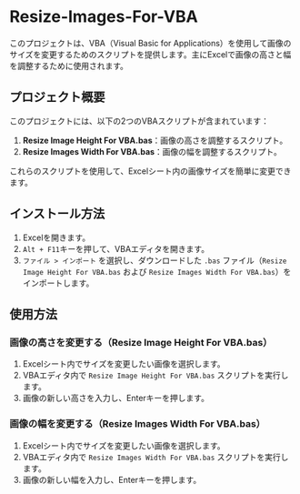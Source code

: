 # Resize-Images-For-VBA

このプロジェクトは、VBA（Visual Basic for Applications）を使用して画像のサイズを変更するためのスクリプトを提供します。主にExcelで画像の高さと幅を調整するために使用されます。

## プロジェクト概要

このプロジェクトには、以下の2つのVBAスクリプトが含まれています：

1. **Resize Image Height For VBA.bas**：画像の高さを調整するスクリプト。
2. **Resize Images Width For VBA.bas**：画像の幅を調整するスクリプト。

これらのスクリプトを使用して、Excelシート内の画像サイズを簡単に変更できます。

## インストール方法

1. Excelを開きます。
2. `Alt + F11`キーを押して、VBAエディタを開きます。
3. `ファイル > インポート` を選択し、ダウンロードした `.bas` ファイル（`Resize Image Height For VBA.bas` および `Resize Images Width For VBA.bas`）をインポートします。

## 使用方法

### 画像の高さを変更する（Resize Image Height For VBA.bas）

1. Excelシート内でサイズを変更したい画像を選択します。
2. VBAエディタ内で `Resize Image Height For VBA.bas` スクリプトを実行します。
3. 画像の新しい高さを入力し、Enterキーを押します。

### 画像の幅を変更する（Resize Images Width For VBA.bas）

1. Excelシート内でサイズを変更したい画像を選択します。
2. VBAエディタ内で `Resize Images Width For VBA.bas` スクリプトを実行します。
3. 画像の新しい幅を入力し、Enterキーを押します。